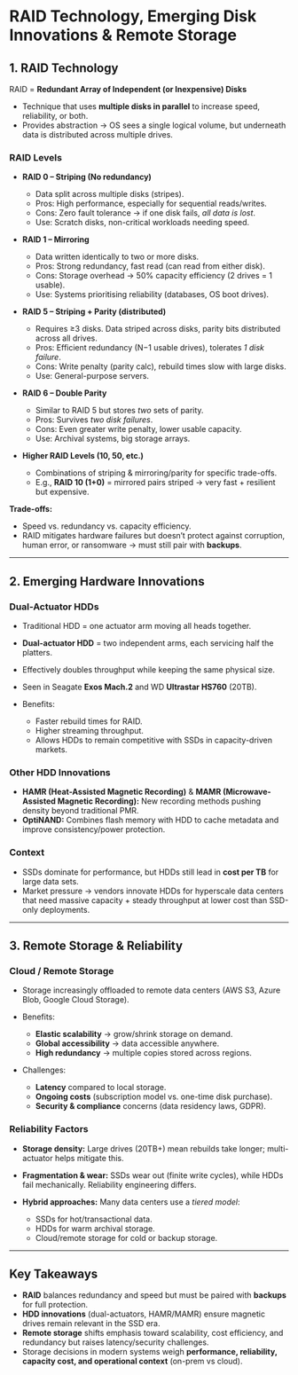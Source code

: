 # RAID Technology, Emerging Disk Innovations & Remote Storage

## 1. RAID Technology

RAID = **Redundant Array of Independent (or Inexpensive) Disks**

* Technique that uses **multiple disks in parallel** to increase speed, reliability, or both.
* Provides abstraction → OS sees a single logical volume, but underneath data is distributed across multiple drives.

### RAID Levels

* **RAID 0 – Striping (No redundancy)**

  * Data split across multiple disks (stripes).
  * Pros: High performance, especially for sequential reads/writes.
  * Cons: Zero fault tolerance → if one disk fails, *all data is lost*.
  * Use: Scratch disks, non-critical workloads needing speed.

* **RAID 1 – Mirroring**

  * Data written identically to two or more disks.
  * Pros: Strong redundancy, fast read (can read from either disk).
  * Cons: Storage overhead → 50% capacity efficiency (2 drives = 1 usable).
  * Use: Systems prioritising reliability (databases, OS boot drives).

* **RAID 5 – Striping + Parity (distributed)**

  * Requires ≥3 disks. Data striped across disks, parity bits distributed across all drives.
  * Pros: Efficient redundancy (N−1 usable drives), tolerates *1 disk failure*.
  * Cons: Write penalty (parity calc), rebuild times slow with large disks.
  * Use: General-purpose servers.

* **RAID 6 – Double Parity**

  * Similar to RAID 5 but stores *two* sets of parity.
  * Pros: Survives *two disk failures*.
  * Cons: Even greater write penalty, lower usable capacity.
  * Use: Archival systems, big storage arrays.

* **Higher RAID Levels (10, 50, etc.)**

  * Combinations of striping & mirroring/parity for specific trade-offs.
  * E.g., **RAID 10 (1+0)** = mirrored pairs striped → very fast + resilient but expensive.

**Trade-offs:**

* Speed vs. redundancy vs. capacity efficiency.
* RAID mitigates hardware failures but doesn’t protect against corruption, human error, or ransomware → must still pair with **backups**.

---

## 2. Emerging Hardware Innovations

### Dual-Actuator HDDs

* Traditional HDD = one actuator arm moving all heads together.
* **Dual-actuator HDD** = two independent arms, each servicing half the platters.
* Effectively doubles throughput while keeping the same physical size.
* Seen in Seagate **Exos Mach.2** and WD **Ultrastar HS760** (20TB).
* Benefits:

  * Faster rebuild times for RAID.
  * Higher streaming throughput.
  * Allows HDDs to remain competitive with SSDs in capacity-driven markets.

### Other HDD Innovations

* **HAMR (Heat-Assisted Magnetic Recording)** & **MAMR (Microwave-Assisted Magnetic Recording):** New recording methods pushing density beyond traditional PMR.
* **OptiNAND:** Combines flash memory with HDD to cache metadata and improve consistency/power protection.

### Context

* SSDs dominate for performance, but HDDs still lead in **cost per TB** for large data sets.
* Market pressure → vendors innovate HDDs for hyperscale data centers that need massive capacity + steady throughput at lower cost than SSD-only deployments.

---

## 3. Remote Storage & Reliability

### Cloud / Remote Storage

* Storage increasingly offloaded to remote data centers (AWS S3, Azure Blob, Google Cloud Storage).
* Benefits:

  * **Elastic scalability** → grow/shrink storage on demand.
  * **Global accessibility** → data accessible anywhere.
  * **High redundancy** → multiple copies stored across regions.
* Challenges:

  * **Latency** compared to local storage.
  * **Ongoing costs** (subscription model vs. one-time disk purchase).
  * **Security & compliance** concerns (data residency laws, GDPR).

### Reliability Factors

* **Storage density:** Large drives (20TB+) mean rebuilds take longer; multi-actuator helps mitigate this.
* **Fragmentation & wear:** SSDs wear out (finite write cycles), while HDDs fail mechanically. Reliability engineering differs.
* **Hybrid approaches:** Many data centers use a *tiered model*:

  * SSDs for hot/transactional data.
  * HDDs for warm archival storage.
  * Cloud/remote storage for cold or backup storage.

---

## Key Takeaways

* **RAID** balances redundancy and speed but must be paired with **backups** for full protection.
* **HDD innovations** (dual-actuators, HAMR/MAMR) ensure magnetic drives remain relevant in the SSD era.
* **Remote storage** shifts emphasis toward scalability, cost efficiency, and redundancy but raises latency/security challenges.
* Storage decisions in modern systems weigh **performance, reliability, capacity cost, and operational context** (on-prem vs cloud).
